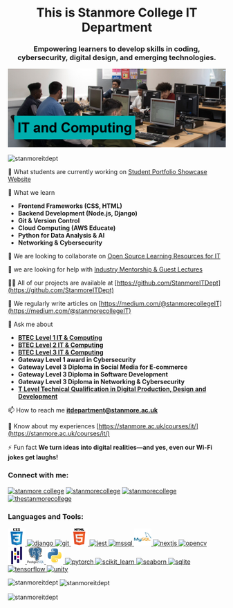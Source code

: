 <h1 align="center">This is Stanmore College IT Department</h1>
<h3 align="center">Empowering learners to develop skills in coding, cybersecurity, digital design, and emerging technologies.</h3>
<div align="center"><img src="https://github.com/StanmoreITDept/StanmoreITDept/blob/main/ITbanner.png"></div>

<p align="left"> <img src="https://komarev.com/ghpvc/?username=stanmoreitdept&label=Profile%20views&color=0e75b6&style=flat" alt="stanmoreitdept" /> </p>

🔭 What students are currently working on [Student Portfolio Showcase Website](https://github.com/StanmoreITDept?tab=repositories)

🌱 What we learn 

- **Frontend Frameworks (CSS, HTML)**
- **Backend Development (Node.js, Django)**
- **Git & Version Control**
- **Cloud Computing (AWS Educate)**
- **Python for Data Analysis & AI**
- **Networking & Cybersecurity**

👯 We are looking to collaborate on [Open Source Learning Resources for IT](mailto:p.lloh@stanmore.ac.uk)

🤝 we are looking for help with [Industry Mentorship & Guest Lectures](mailto:p.lloh@stanmore.ac.uk)

👨‍💻 All of our projects are available at [https://github.com/StanmoreITDept](https://github.com/StanmoreITDept)

📝 We regularly write articles on [https://medium.com/@stanmorecollegeIT](https://medium.com/@stanmorecollegeIT)

💬 Ask me about
- [**BTEC Level 1 IT & Computing**](https://stanmore.ac.uk/courses/it/btec-introductory-certificate-in-vocational-studies/)
- [**BTEC Level 2 IT & Computing**](https://stanmore.ac.uk/courses/it/btec-first-certificate-in-information-and-creative-technology/)
- [**BTEC Level 3 IT & Computing**](https://stanmore.ac.uk/courses/it/btec-national-foundation-diploma-in-information-technology/)
- **Gateway Level 1 award in Cybersecurity**
- **Gateway Level 3 Diploma in Social Media for E-commerce**
- **Gateway Level 3 Diploma in Software Development**
- **Gateway Level 3 Diploma in Networking & Cybersecurity**
- [**T Level Technical Qualification in Digital Production, Design and Development**](https://stanmore.ac.uk/courses/it/t-level-technical-qualification-in-digital-production-design-and-development/)<br/>


📫 How to reach me **itdepartment@stanmore.ac.uk**

📄 Know about my experiences [https://stanmore.ac.uk/courses/it/](https://stanmore.ac.uk/courses/it/)

⚡ Fun fact **We turn ideas into digital realities—and yes, even our Wi-Fi jokes get laughs!**


<h3 align="left">Connect with me:</h3>
<p align="left">
<a href="https://linkedin.com/in/stanmore college" target="blank"><img align="center" src="https://raw.githubusercontent.com/rahuldkjain/github-profile-readme-generator/master/src/images/icons/Social/linked-in-alt.svg" alt="stanmore college" height="30" width="40" /></a>
<a href="https://fb.com/stanmorecollege" target="blank"><img align="center" src="https://raw.githubusercontent.com/rahuldkjain/github-profile-readme-generator/master/src/images/icons/Social/facebook.svg" alt="stanmorecollege" height="30" width="40" /></a>
<a href="https://instagram.com/stanmorecollege" target="blank"><img align="center" src="https://raw.githubusercontent.com/rahuldkjain/github-profile-readme-generator/master/src/images/icons/Social/instagram.svg" alt="stanmorecollege" height="30" width="40" /></a>
<a href="https://www.youtube.com/c/thestanmorecollege" target="blank"><img align="center" src="https://raw.githubusercontent.com/rahuldkjain/github-profile-readme-generator/master/src/images/icons/Social/youtube.svg" alt="thestanmorecollege" height="30" width="40" /></a>
</p>

<h3 align="left">Languages and Tools:</h3>
<p align="left"> <a href="https://www.w3schools.com/css/" target="_blank" rel="noreferrer"> <img src="https://raw.githubusercontent.com/devicons/devicon/master/icons/css3/css3-original-wordmark.svg" alt="css3" width="40" height="40"/> </a> <a href="https://www.djangoproject.com/" target="_blank" rel="noreferrer"> <img src="https://cdn.worldvectorlogo.com/logos/django.svg" alt="django" width="40" height="40"/> </a> <a href="https://git-scm.com/" target="_blank" rel="noreferrer"> <img src="https://www.vectorlogo.zone/logos/git-scm/git-scm-icon.svg" alt="git" width="40" height="40"/> </a> <a href="https://www.w3.org/html/" target="_blank" rel="noreferrer"> <img src="https://raw.githubusercontent.com/devicons/devicon/master/icons/html5/html5-original-wordmark.svg" alt="html5" width="40" height="40"/> </a> <a href="https://jestjs.io" target="_blank" rel="noreferrer"> <img src="https://www.vectorlogo.zone/logos/jestjsio/jestjsio-icon.svg" alt="jest" width="40" height="40"/> </a> <a href="https://www.microsoft.com/en-us/sql-server" target="_blank" rel="noreferrer"> <img src="https://www.svgrepo.com/show/303229/microsoft-sql-server-logo.svg" alt="mssql" width="40" height="40"/> </a> <a href="https://www.mysql.com/" target="_blank" rel="noreferrer"> <img src="https://raw.githubusercontent.com/devicons/devicon/master/icons/mysql/mysql-original-wordmark.svg" alt="mysql" width="40" height="40"/> </a> <a href="https://nextjs.org/" target="_blank" rel="noreferrer"> <img src="https://cdn.worldvectorlogo.com/logos/nextjs-2.svg" alt="nextjs" width="40" height="40"/> </a> <a href="https://opencv.org/" target="_blank" rel="noreferrer"> <img src="https://www.vectorlogo.zone/logos/opencv/opencv-icon.svg" alt="opencv" width="40" height="40"/> </a> <a href="https://pandas.pydata.org/" target="_blank" rel="noreferrer"> <img src="https://raw.githubusercontent.com/devicons/devicon/2ae2a900d2f041da66e950e4d48052658d850630/icons/pandas/pandas-original.svg" alt="pandas" width="40" height="40"/> </a> <a href="https://www.postgresql.org" target="_blank" rel="noreferrer"> <img src="https://raw.githubusercontent.com/devicons/devicon/master/icons/postgresql/postgresql-original-wordmark.svg" alt="postgresql" width="40" height="40"/> </a> <a href="https://www.python.org" target="_blank" rel="noreferrer"> <img src="https://raw.githubusercontent.com/devicons/devicon/master/icons/python/python-original.svg" alt="python" width="40" height="40"/> </a> <a href="https://pytorch.org/" target="_blank" rel="noreferrer"> <img src="https://www.vectorlogo.zone/logos/pytorch/pytorch-icon.svg" alt="pytorch" width="40" height="40"/> </a> <a href="https://scikit-learn.org/" target="_blank" rel="noreferrer"> <img src="https://upload.wikimedia.org/wikipedia/commons/0/05/Scikit_learn_logo_small.svg" alt="scikit_learn" width="40" height="40"/> </a> <a href="https://seaborn.pydata.org/" target="_blank" rel="noreferrer"> <img src="https://seaborn.pydata.org/_images/logo-mark-lightbg.svg" alt="seaborn" width="40" height="40"/> </a> <a href="https://www.sqlite.org/" target="_blank" rel="noreferrer"> <img src="https://www.vectorlogo.zone/logos/sqlite/sqlite-icon.svg" alt="sqlite" width="40" height="40"/> </a> <a href="https://www.tensorflow.org" target="_blank" rel="noreferrer"> <img src="https://www.vectorlogo.zone/logos/tensorflow/tensorflow-icon.svg" alt="tensorflow" width="40" height="40"/> </a> <a href="https://unity.com/" target="_blank" rel="noreferrer"> <img src="https://www.vectorlogo.zone/logos/unity3d/unity3d-icon.svg" alt="unity" width="40" height="40"/> </a> </p>

<p><img align="left" src="https://github-readme-stats.vercel.app/api/top-langs?username=stanmoreitdept&show_icons=true&locale=en&layout=compact" alt="stanmoreitdept" /></p>
<p>&nbsp;<img align="center" src="https://github-readme-stats.vercel.app/api?username=stanmoreitdept&show_icons=true&locale=en" alt="stanmoreitdept" /></p>

<p><img align="center" src="https://github-readme-streak-stats.herokuapp.com/?user=stanmoreitdept&" alt="stanmoreitdept" /></p>
